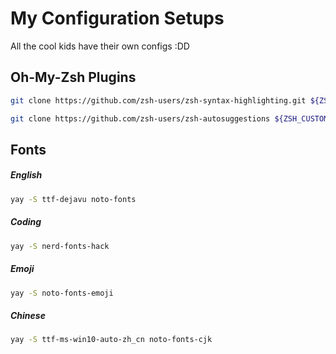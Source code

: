 # My Configuration Setups
All the cool kids have their own configs :DD

## Oh-My-Zsh Plugins

```bash
git clone https://github.com/zsh-users/zsh-syntax-highlighting.git ${ZSH_CUSTOM:-~/.oh-my-zsh/custom}/plugins/zsh-syntax-highlighting

git clone https://github.com/zsh-users/zsh-autosuggestions ${ZSH_CUSTOM:-~/.oh-my-zsh/custom}/plugins/zsh-autosuggestions
```



## Fonts

##### English
```bash
yay -S ttf-dejavu noto-fonts
```

##### Coding

```bash
yay -S nerd-fonts-hack
```

##### Emoji

```bash
yay -S noto-fonts-emoji
```

##### Chinese

```bash
yay -S ttf-ms-win10-auto-zh_cn noto-fonts-cjk
```

